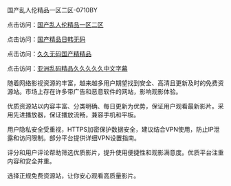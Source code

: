 国产乱人伦精品一区二区-0710BY

点击访问：<a href="https://heiliaoga6s9v.pages.dev">国产乱人伦精品一区二区</a>

点击访问：<a href="https://heiliaozj3tjd.pages.dev">国产精品日韩无码</a>

点击访问：<a href="https://heiliaoow5kzm.pages.dev">久久无码国产精精品</a>

点击访问：<a href="https://heiliaoxwd5i8.pages.dev">亚洲乱码精品久久久久久中文字幕</a>



随着网络影视资源的丰富，越来越多用户期望找到安全、高清且更新及时的免费资源站。市场上存在许多带广告和恶意软件的网站，影响观影体验。

优质资源站以内容丰富、分类明确、每日更新为优势，保证用户观看最新影片。采用先进播放器，保证播放流畅，兼容手机和平板。

用户隐私安全受重视，HTTPS加密保护数据安全，建议结合VPN使用，防止IP泄露和访问限制。部分平台提供详细VPN设置指南。

评分和用户评论帮助筛选优质影片，提升使用便捷性和观影满意度。优质平台注重内容和安全并重。

选择正规免费资源站，让你安心观看高质量影片。

<span style="display:none;">[Canonical link]( https://github.com/ribenwu20250710/492311 ）</span>
